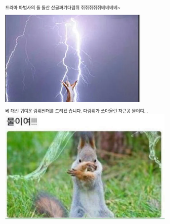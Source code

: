드라마
마법사의 돌
돌산
산골짜기다람쥐
쥐쥐쥐쥐쥐베베베베~
<!-- 베...베...베....베.....베가...뭐가..잇지?...에..? -->
![Alt text](image.png)

베 대신 귀여운 람쥐썬더를 드리겠 습니다.
다람쥐가 쏘아올린 자근공
물이여... 
![Alt text](image1.jpg)